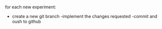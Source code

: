 for each new experiment:
- create a new git branch
-implement the changes requested
-commit and oush to github

